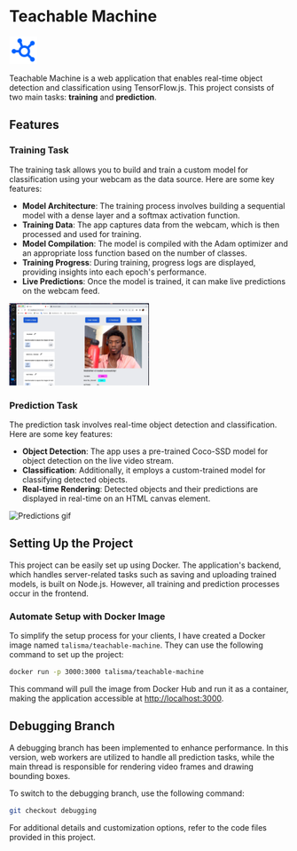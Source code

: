 # Teachable Machine

<img src="server/public/assets/favicon.svg" alt="app logo" width="50" height="50">

Teachable Machine is a web application that enables real-time object detection and classification using TensorFlow.js. This project consists of two main tasks: **training** and **prediction**.

## Features

### Training Task

The training task allows you to build and train a custom model for classification using your webcam as the data source. Here are some key features:

- **Model Architecture**: The training process involves building a sequential model with a dense layer and a softmax activation function.
- **Training Data**: The app captures data from the webcam, which is then processed and used for training.
- **Model Compilation**: The model is compiled with the Adam optimizer and an appropriate loss function based on the number of classes.
- **Training Progress**: During training, progress logs are displayed, providing insights into each epoch's performance.
- **Live Predictions**: Once the model is trained, it can make live predictions on the webcam feed.

<img src="server/public/assets/train.png" alt="Training page" width="50%" height="50%">

### Prediction Task

The prediction task involves real-time object detection and classification. Here are some key features:

- **Object Detection**: The app uses a pre-trained Coco-SSD model for object detection on the live video stream.
- **Classification**: Additionally, it employs a custom-trained model for classifying detected objects.
- **Real-time Rendering**: Detected objects and their predictions are displayed in real-time on an HTML canvas element.

<img src="server/public/assets/FIFO_without_web_workers.gif" alt="Predictions gif" width="50%" height="50%">

## Setting Up the Project

This project can be easily set up using Docker. The application's backend, which handles server-related tasks such as saving and uploading trained models, is built on Node.js. However, all training and prediction processes occur in the frontend.

### Automate Setup with Docker Image

To simplify the setup process for your clients, I have created a Docker image named `talisma/teachable-machine`. They can use the following command to set up the project:

```bash
docker run -p 3000:3000 talisma/teachable-machine
```

This command will pull the image from Docker Hub and run it as a container, making the application accessible at <http://localhost:3000>.

## Debugging Branch

A debugging branch has been implemented to enhance performance. In this version, web workers are utilized to handle all prediction tasks, while the main thread is responsible for rendering video frames and drawing bounding boxes.

To switch to the debugging branch, use the following command:

```bash
git checkout debugging
```

For additional details and customization options, refer to the code files provided in this project.
